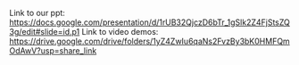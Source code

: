 Link to our ppt:
https://docs.google.com/presentation/d/1rUB32QjczD6bTr_1gSlk2Z4FjStsZQ3g/edit#slide=id.p1
Link to video demos:
https://drive.google.com/drive/folders/1yZ4ZwIu6qaNs2FvzBy3bK0HMFQmOdAwV?usp=share_link
